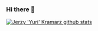### Hi there 👋

<!--
**op7ic/op7ic** is a ✨ _special_ ✨ repository because its `README.md` (this file) appears on your GitHub profile.

Here are some ideas to get you started:

- 🔭 I’m currently working on ...
- 🌱 I’m currently learning ...
- 👯 I’m looking to collaborate on ...
- 🤔 I’m looking for help with ...
- 💬 Ask me about ...
- 📫 How to reach me: ...
- 😄 Pronouns: ...
- ⚡ Fun fact: ...
-->

[![Jerzy 'Yuri' Kramarz github stats](https://github-readme-stats.vercel.app/api?username=op7ic)](https://github.com/anuraghazra/github-readme-stats)